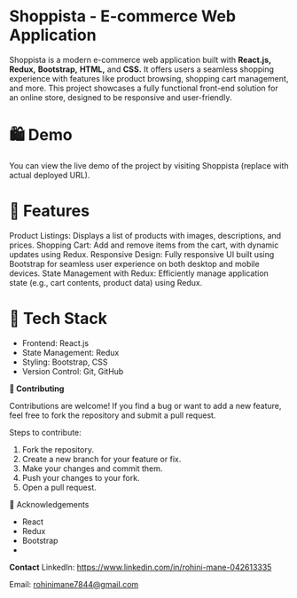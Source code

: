 # Shoppista - E-commerce Web Application

Shoppista is a modern e-commerce web application built with **React.js,** **Redux,** **Bootstrap,** **HTML,** and **CSS.** It offers users a seamless shopping experience with features like product browsing, shopping cart management, and more. This project showcases a fully functional front-end solution for an online store, designed to be responsive and user-friendly.

# 🛍️ Demo
You can view the live demo of the project by visiting Shoppista (replace with actual deployed URL).

# 🚀 Features
Product Listings: Displays a list of products with images, descriptions, and prices.
Shopping Cart: Add and remove items from the cart, with dynamic updates using Redux.
Responsive Design: Fully responsive UI built using Bootstrap for seamless user experience on both desktop and mobile devices.
State Management with Redux: Efficiently manage application state (e.g., cart contents, product data) using Redux.

# 🎯 Tech Stack
- Frontend: React.js
- State Management: Redux
- Styling: Bootstrap, CSS
- Version Control: Git, GitHub

**🤝 Contributing**

Contributions are welcome! If you find a bug or want to add a new feature, feel free to fork the repository and submit a pull request.

Steps to contribute:
1. Fork the repository.
2. Create a new branch for your feature or fix.
3. Make your changes and commit them.
4. Push your changes to your fork.
5. Open a pull request.

📄 Acknowledgements
- React
- Redux
- Bootstrap
- 

**Contact**
  LinkedIn: https://www.linkedin.com/in/rohini-mane-042613335
  
  Email: rohinimane7844@gmail.com
